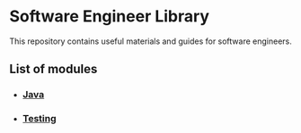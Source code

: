 # Software Engineer Library

This repository contains useful materials and guides for software engineers. 

## List of modules

* ### [Java](java/README.md)
* ### [Testing](testing/README.md)
